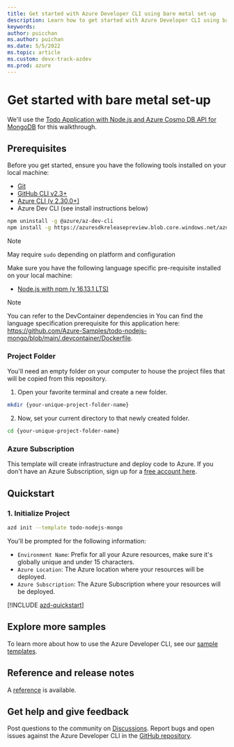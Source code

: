 ```yaml
---
title: Get started with Azure Developer CLI using bare metal set-up
description: Learn how to get started with Azure Developer CLI using bare metal set-up
keywords: 
author: puicchan
ms.author: puichan
ms.date: 5/5/2022
ms.topic: article
ms.custom: devx-track-azdev
ms.prod: azure
---
```


# Get started with bare metal set-up

We'll use the [Todo Application with Node.js and Azure Cosmo DB API for MongoDB](https://github.com/azure-samples/todo-nodejs-mongo) for this walkthrough. 

## Prerequisites

Before you get started, ensure you have the following tools installed on your local machine:

- [Git](https://git-scm.com/)
- [GitHub CLI v2.3+](https://github.com/cli/cli)
- [Azure CLI (v 2.30.0+)](/cli/azure/install-azure-cli)
- Azure Dev CLI (see install instructions below)

```bash
npm uninstall -g @azure/az-dev-cli
npm install -g https://azuresdkreleasepreview.blob.core.windows.net/azd/standalone/latest/azure-az-dev-cli-latest.tgz
```
> [!NOTE]
> May require `sudo` depending on platform and configuration

Make sure you have the following language specific pre-requisite installed on your local machine:
- [Node.js with npm (v 16.13.1 LTS)](https://nodejs.org/)

> [!NOTE] 
> You can refer to the DevContainer dependencies in You can find the language specification prerequisite for this application here: https://github.com/Azure-Samples/todo-nodejs-mongo/blob/main/.devcontainer/Dockerfile.

### Project Folder

You'll need an empty folder on your computer to house the project files that will be copied from this repository.

1. Open your favorite terminal and create a new folder.

```bash
mkdir {your-unique-project-folder-name}
```

2. Now, set your current directory to that newly created folder.

```bash
cd {your-unique-project-folder-name}
```

### Azure Subscription

This template will create infrastructure and deploy code to Azure. If you don't have an Azure Subscription, sign up for a [free account here](https://azure.microsoft.com/free/). 

## Quickstart

### 1. Initialize Project

```bash
azd init --template todo-nodejs-mongo
```

You'll be prompted for the following information:

- `Environment Name`: Prefix for all your Azure resources, make sure it's globally unique and under 15 characters.
- `Azure Location`: The Azure location where your resources will be deployed.
- `Azure Subscription`: The Azure Subscription where your resources will be deployed.

[!INCLUDE [azd-quickstart](includes/azd-quickstart.md)]

## Explore more samples

To learn more about how to use the Azure Developer CLI, see our [sample templates](azure-dev-cli-templates.md).

## Reference and release notes

A [reference](azure-cli-ref) is available.

## Get help and give feedback

Post questions to the community on [Discussions](https://github.com/Azure/azure-dev/discussions). Report bugs and open issues against the Azure Developer CLI in the [GitHub repository](https://github.com/Azure/azure-dev).